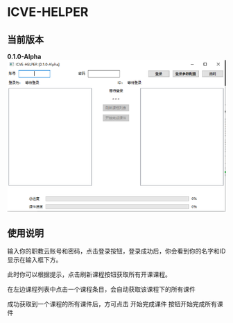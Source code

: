 # ICVE-HELPER

## 当前版本
**0.1.0-Alpha**
![主界面](../img/client_index.png)

## 使用说明
输入你的职教云账号和密码，点击登录按钮，登录成功后，你会看到你的名字和ID显示在输入框下方。

此时你可以根据提示，点击刷新课程按钮获取所有开课课程。

在左边课程列表中点击一个课程条目，会自动获取该课程下的所有课件

成功获取到一个课程的所有课件后，方可点击 开始完成课件 按钮开始完成所有课件

